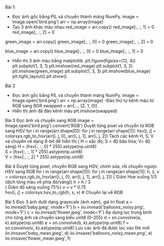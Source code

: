 Bài 1:
- Đọc ảnh gốc bằng PIL và chuyển thành mảng NumPy.
image = Image.open('bird.png')
arr = np.array(image)
- Tạo 3 ảnh khác màu nhau
red_image = arr.copy()
red_image[:, :, 1] = 0
red_image[:, :, 2] = 0

green_image = arr.copy()
green_image[:, :, 0] = 0
green_image[:, :, 2] = 0

blue_image = arr.copy()
blue_image[:, :, 0] = 0
blue_image[:, :, 1] = 0

- Hiển thị 3 ảnh màu bằng matplotlib.
plt.figure(figsize=(12, 4))
plt.subplot(1, 3, 1)
plt.imshow(red_image)
plt.subplot(1, 3, 2)
plt.imshow(green_image)
plt.subplot(1, 3, 3)
plt.imshow(blue_image)
plt.tight_layout()
plt.show()

Bài 2
- Đọc ảnh gốc bằng PIL và chuyển thành mảng NumPy.
image = Image.open('bird.png')
arr = np.array(image)
-Đảo thứ tự kênh màu từ RGB sang BGR
swapped = arr[..., [2, 1, 0]]
- Hiển thị ảnh đã đảo kênh màu
  plt.imshow(swapped)

Bài 3
Đọc ảnh và chuyển sang RGB
image = Image.open('bird.png').convert('RGB')
Duyệt từng pixel và chuyển từ RGB sang HSV
for i in range(arr.shape[0]):
    for j in range(arr.shape[1]):
        hsv[i, j] = colorsys.rgb_to_hsv(arr[i, j, 0], arr[i, j, 1], arr[i, j, 2])
Tách các kênh H, S, V và chuyển về dạng 8-bit để hiển thị ( H = sắc độ; S = độ bão hòa; V= độ sáng)
H = (hsv[:, :, 0] * 255).astype(np.uint8)   
S = (hsv[:, :, 1] * 255).astype(np.uint8)   
V = (hsv[:, :, 2] * 255).astype(np.uint8)   


Bài 4
Duyệt từng pixel, chuyển RGB sang HSV, chỉnh sửa, rồi chuyển ngược HSV sang RGB
for i in range(arr.shape[0]):
    for j in range(arr.shape[1]):
        h, s, v = colorsys.rgb_to_hsv(arr[i, j, 0], arr[i, j, 1], arr[i, j, 2])
        ( Giảm Hue xuống 1/3 (dịch tông màu về phía đỏ/vàng))
        h = h / 3             
        ( Giảm độ sáng xuống 75%)
        v = v * 0.75         
        hsv[i, j] = colorsys.hsv_to_rgb(h, s, v)   # Chuyển lại về RGB

        
Bài 5
Đọc 3 ảnh dưới dạng grayscale (ảnh xám), giá trị float
a = iio.imread('baby.jpeg', mode='F')
b = iio.imread('balloons_noisy.png', mode='F')
c = iio.imread('flower.jpeg', mode='F')
Áp dụng lọc trung bình cho từng ảnh và chuyển sang kiểu uint8 (0–255)
d = sn.convolve(a, k).astype(np.uint8)
e = sn.convolve(b, k).astype(np.uint8)
f = sn.convolve(c, k).astype(np.uint8)
Lưu các ảnh đã được lọc vào file mới
iio.imsave('baby_mean.jpeg', d)
iio.imsave('balloons_noisy_mean.png', e)
iio.imsave('flower_mean.jpeg', f)


